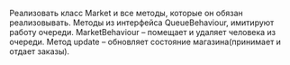 Реализовать класс Market и все методы, которые он обязан реализовывать.
Методы из интерфейса QueueBehaviour, имитируют работу очереди.
MarketBehaviour – помещает и удаляет человека из очереди. 
Метод update – обновляет состояние магазина(принимает и отдает заказы).